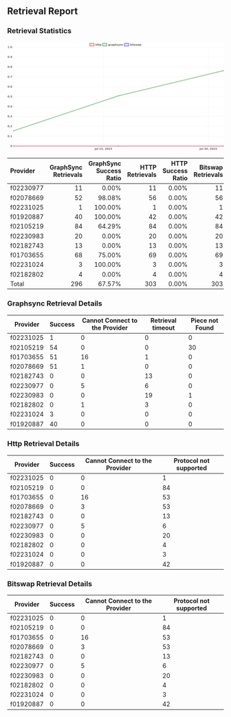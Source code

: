 ## Retrieval Report
### Retrieval Statistics
<img src="https://raw.githubusercontent.com/data-preservation-programs/filplus-checker-assets/main/filecoin-project/filecoin-plus-large-datasets/issues/1671/1691203349482.png"/>

| Provider  | GraphSync Retrievals | GraphSync Success Ratio | HTTP Retrievals | HTTP Success Ratio | Bitswap Retrievals | Bitswap Success Ratio |
| :-------- | -------------------: | ----------------------: | --------------: | -----------------: | -----------------: | --------------------: |
| f02230977 |                   11 |                   0.00% |              11 |              0.00% |                 11 |                 0.00% |
| f02078669 |                   52 |                  98.08% |              56 |              0.00% |                 56 |                 0.00% |
| f02231025 |                    1 |                 100.00% |               1 |              0.00% |                  1 |                 0.00% |
| f01920887 |                   40 |                 100.00% |              42 |              0.00% |                 42 |                 0.00% |
| f02105219 |                   84 |                  64.29% |              84 |              0.00% |                 84 |                 0.00% |
| f02230983 |                   20 |                   0.00% |              20 |              0.00% |                 20 |                 0.00% |
| f02182743 |                   13 |                   0.00% |              13 |              0.00% |                 13 |                 0.00% |
| f01703655 |                   68 |                  75.00% |              69 |              0.00% |                 69 |                 0.00% |
| f02231024 |                    3 |                 100.00% |               3 |              0.00% |                  3 |                 0.00% |
| f02182802 |                    4 |                   0.00% |               4 |              0.00% |                  4 |                 0.00% |
| Total     |                  296 |                  67.57% |             303 |              0.00% |                303 |                 0.00% |

### Graphsync Retrieval Details
| Provider  | Success | Cannot Connect to the Provider | Retrieval timeout | Piece not Found |
| --------- | ------- | ------------------------------ | ----------------- | --------------- |
| f02231025 | 1       | 0                              | 0                 | 0               |
| f02105219 | 54      | 0                              | 0                 | 30              |
| f01703655 | 51      | 16                             | 1                 | 0               |
| f02078669 | 51      | 1                              | 0                 | 0               |
| f02182743 | 0       | 0                              | 13                | 0               |
| f02230977 | 0       | 5                              | 6                 | 0               |
| f02230983 | 0       | 0                              | 19                | 1               |
| f02182802 | 0       | 1                              | 3                 | 0               |
| f02231024 | 3       | 0                              | 0                 | 0               |
| f01920887 | 40      | 0                              | 0                 | 0               |

### Http Retrieval Details
| Provider  | Success | Cannot Connect to the Provider | Protocol not supported |
| --------- | ------- | ------------------------------ | ---------------------- |
| f02231025 | 0       | 0                              | 1                      |
| f02105219 | 0       | 0                              | 84                     |
| f01703655 | 0       | 16                             | 53                     |
| f02078669 | 0       | 3                              | 53                     |
| f02182743 | 0       | 0                              | 13                     |
| f02230977 | 0       | 5                              | 6                      |
| f02230983 | 0       | 0                              | 20                     |
| f02182802 | 0       | 0                              | 4                      |
| f02231024 | 0       | 0                              | 3                      |
| f01920887 | 0       | 0                              | 42                     |

### Bitswap Retrieval Details
| Provider  | Success | Cannot Connect to the Provider | Protocol not supported |
| --------- | ------- | ------------------------------ | ---------------------- |
| f02231025 | 0       | 0                              | 1                      |
| f02105219 | 0       | 0                              | 84                     |
| f01703655 | 0       | 16                             | 53                     |
| f02078669 | 0       | 3                              | 53                     |
| f02182743 | 0       | 0                              | 13                     |
| f02230977 | 0       | 5                              | 6                      |
| f02230983 | 0       | 0                              | 20                     |
| f02182802 | 0       | 0                              | 4                      |
| f02231024 | 0       | 0                              | 3                      |
| f01920887 | 0       | 0                              | 42                     |
